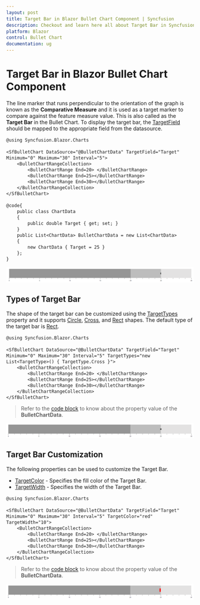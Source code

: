 ```yaml
---
layout: post
title: Target Bar in Blazor Bullet Chart Component | Syncfusion
description: Checkout and learn here all about Target Bar in Syncfusion Blazor Bullet Chart component and muchmore.
platform: Blazor
control: Bullet Chart 
documentation: ug
---
```


# Target Bar in Blazor Bullet Chart Component

The line marker that runs perpendicular to the orientation of the graph is known as the **Comparative Measure** and it is used as a target marker to compare against the feature measure value. This is also called as the **Target Bar** in the Bullet Chart. To display the target bar, the [TargetField](https://help.syncfusion.com/cr/blazor/Syncfusion.Blazor.Charts.SfBulletChart-1.html#Syncfusion_Blazor_Charts_SfBulletChart_1_TargetField) should be mapped to the appropriate field from the datasource.

```cshtml
@using Syncfusion.Blazor.Charts

<SfBulletChart DataSource="@BulletChartData" TargetField="Target" Minimum="0" Maximum="30" Interval="5">
    <BulletChartRangeCollection>
        <BulletChartRange End=20> </BulletChartRange>
        <BulletChartRange End=25></BulletChartRange>
        <BulletChartRange End=30></BulletChartRange>
    </BulletChartRangeCollection>
</SfBulletChart>

@code{
    public class ChartData
    {
        public double Target { get; set; }
    }
    public List<ChartData> BulletChartData = new List<ChartData>
    {
        new ChartData { Target = 25 }
    };
}
```

![Target Bar in Blazor Bullet Chart](images/blazor-bullet-chart-target-bar.png)

## Types of Target Bar

The shape of the target bar can be customized using the [TargetTypes](https://help.syncfusion.com/cr/blazor/Syncfusion.Blazor.Charts.SfBulletChart-1.html#Syncfusion_Blazor_Charts_SfBulletChart_1_TargetTypes) property and it supports [Circle](https://help.syncfusion.com/cr/blazor/Syncfusion.Blazor.Charts.TargetType.html#Syncfusion_Blazor_Charts_TargetType_Circle), [Cross](https://help.syncfusion.com/cr/blazor/Syncfusion.Blazor.Charts.TargetType.html#Syncfusion_Blazor_Charts_TargetType_Cross), and [Rect](https://help.syncfusion.com/cr/blazor/Syncfusion.Blazor.Charts.TargetType.html#Syncfusion_Blazor_Charts_TargetType_Rect) shapes. The default type of the target bar is [Rect](https://help.syncfusion.com/cr/blazor/Syncfusion.Blazor.Charts.TargetType.html#Syncfusion_Blazor_Charts_TargetType_Rect).

```cshtml
@using Syncfusion.Blazor.Charts

<SfBulletChart DataSource="@BulletChartData" TargetField="Target" Minimum="0" Maximum="30" Interval="5" TargetTypes="new List<TargetType>() { TargetType.Cross }">
    <BulletChartRangeCollection>
        <BulletChartRange End=20> </BulletChartRange>
        <BulletChartRange End=25></BulletChartRange>
        <BulletChartRange End=30></BulletChartRange>
    </BulletChartRangeCollection>
</SfBulletChart>
```

> Refer to the [code block](#target-bar) to know about the property value of the **BulletChartData**.

![Rectangle Target Bar with Blazor Bullet Chart](images/blazor-bullet-chart-rectangle-target-bar.png)

## Target Bar Customization

The following properties can be used to customize the Target Bar.

* [TargetColor](https://help.syncfusion.com/cr/blazor/Syncfusion.Blazor.Charts.SfBulletChart-1.html#Syncfusion_Blazor_Charts_SfBulletChart_1_TargetColor) - Specifies the fill color of the Target Bar.
* [TargetWidth](https://help.syncfusion.com/cr/blazor/Syncfusion.Blazor.Charts.SfBulletChart-1.html#Syncfusion_Blazor_Charts_SfBulletChart_1_TargetWidth) - Specifies the width of the Target Bar.

```cshtml
@using Syncfusion.Blazor.Charts

<SfBulletChart DataSource="@BulletChartData" TargetField="Target" Minimum="0" Maximum="30" Interval="5" TargetColor="red" TargetWidth="10">
    <BulletChartRangeCollection>
        <BulletChartRange End=20> </BulletChartRange>
        <BulletChartRange End=25></BulletChartRange>
        <BulletChartRange End=30></BulletChartRange>
    </BulletChartRangeCollection>
</SfBulletChart>
```

> Refer to the [code block](#target-bar) to know about the property value of the **BulletChartData**.

![Customizing Target Bar in Blazor Bullet Chart](images/blazor-bullet-chart-target-bar-customization.png)
